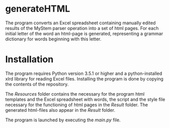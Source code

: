 # generateHTML
The program converts an Excel spreadsheet containing manually edited results of the MyStem parser operation into a set of html pages. For each initial letter of the word an html-page is generated, representing a grammar dictionary for words beginning with this letter.
# Installation 
The program requires Python version 3.5.1 or higher and a python-installed xlrd library for reading Excel files.
Installing the program is done by copying the contents of the repository.

The <i>Resources</i> folder contains the necessary for the program html templates and the Excel spreadsheet with words, the script and the style file necessary for the functioning of html pages in the <i>Result</i> folder. The generated html-files also appear in the <i>Result</i> folder.

The program is launched by executing the <i>main.py</i> file.
